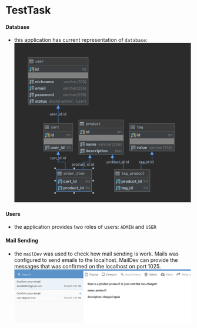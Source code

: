 # TestTask
#### Database
* this application has current representation of `database`:
![alt text](img/database.png)

#### Users
* the application provides two roles of users: `ADMIN` and `USER`

#### Mail Sending
*  the `mailDev` was used to check how mail sending is work. 
Mails was configured to send emails to the localhost. 
MailDev can provide the messages that was confirmed on the localhost on port 1025.
![alt text](img/maildev.png)

